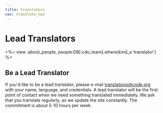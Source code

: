 ```yaml
---
title: Translators
nav: translate_nav
---
```

# Lead Translators 

<%= view :about_people, people:DB[:cdo_team].where(kind_s:'translator') %>

## Be a Lead Translator
If you'd like to be a lead translator, please e-mail translations@code.org with your name, language, and credentials. A lead translator will be the first point of contact when we need something translated immediately. We ask that you translate regularly, as we update the site constantly. The commitment is about 5-10 hours per week.
